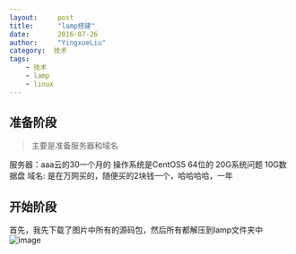 ```yaml
---
layout:     post
title:      "lamp搭建"
date:       2016-07-26
author:     "YingxueLiu"
category:  技术
tags:
    - 技术
    - lamp
    - linux
---
```


准备阶段
---
>主要是准备服务器和域名

服务器：aaa云的30一个月的 操作系统是CentOS5 64位的  20G系统问题  10G数据盘
域名: 是在万网买的，随便买的2块钱一个，哈哈哈哈，一年

开始阶段
---
首先，我先下载了图片中所有的源码包，然后所有都解压到lamp文件夹中
![image](https://yingxueliu.github.io/images/soft.png)
